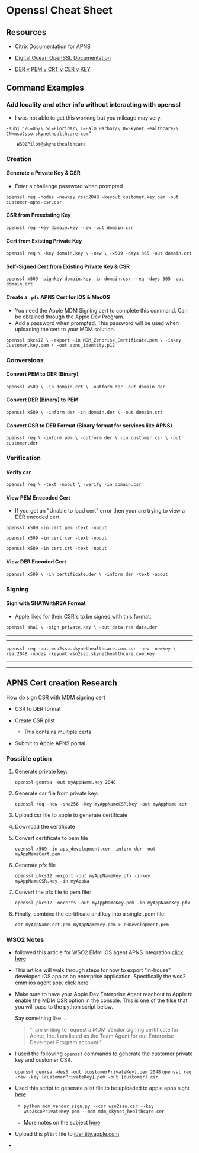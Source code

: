 # Openssl Cheat Sheet

## Resources 

-   [Citrix Documentation for APNS](https://docs.citrix.com/en-us/device-manager/xmob-dm-intro-wrapper-con-85/xmob-dm-config-requesting-apns-con.html)

-   [Digital Ocean OpenSSL Documentation](https://www.digitalocean.com/community/tutorials/openssl-essentials-working-with-ssl-certificates-private-keys-and-csrs)

-   [DER v PEM v CRT v CER v KEY](https://support.ssl.com/Knowledgebase/Article/View/19/0/der-vs-crt-vs-cer-vs-pem-certificates-and-how-to-convert-them)

## Command Examples

### Add locality and other info without interacting with openssl

-   I was not able to get this working but you mileage may very.

`-subj "/C=US/\
        ST=Florida/\
        L=Palm_Harbor/\
        O=Skynet_Healthcare/\
        CN=wso2sso.skynethealthcare.com”`

        WSO2Pilot@skynethealthcare

### Creation

#### Generate a Private Key & CSR

-   Enter a challenge password when prompted 

`openssl req -nodes -newkey rsa:2048 -keyout customer.key.pem -out
customer-apns-csr.csr`

#### CSR from Preexisting Key

`openssl req -key domain.key -new -out domain.csr`

#### Cert from Existing Private Key

`openssl req \
       -key domain.key \
       -new \
       -x509 -days 365 -out domain.crt`

#### Self-Signed Cert from Existing Private Key & CSR

`openssl x509 -signkey domain.key -in domain.csr -req -days 365 -out domain.crt`

#### Create a `.pfx` APNS Cert for iOS & MacOS

-   You need the Apple MDM Signing cert to complete this command. Can be
    obtained through the Apple Dev Program.
-   Add a password when prompted. This password will be used when uploading the
    cert to your MDM solution.

`openssl pkcs12 \
        -export -in MDM_Zenprise_Certificate.pem \
        -inkey Customer.key.pem \
        -out apns_identity.p12`

### Conversions 

#### Convert PEM to DER (Binary)

`openssl x509 \
       -in domain.crt \
       -outform der -out domain.der`

#### Convert DER (Binary) to PEM

`openssl x509 \
       -inform der -in domain.der \
       -out domain.crt`

#### Convert CSR to DER Format (Binary format for services like APNS)

`openssl req \
        -inform pem \
        -outform der \
        -in customer.csr \
        -out customer.der`

### Verification

#### Verify csr 

`openssl req \
        -text -noout \
        -verify -in domain.csr`

#### View PEM Enccoded Cert

-   If you get an "Unable to load cert" error then your are trying to view a DER
    encoded cert.

`openssl x509 -in cert.pem -text -noout`

`openssl x509 -in cert.cer -text -noout`

`openssl x509 -in cert.crt -text -noout`

#### View DER Encoded Cert

`openssl x509 \
        -in certificate.der \
        -inform der -text -noout`

### Signing

#### Sign with SHA1WithRSA Format 

-   Apple likes for their CSR's to be signed with this format. 

`openssl sha1 \
        -sign private.key \
        -out data.rsa data.der`

---
---

`openssl req -out wso2sso.skynethealthcare.com.csr -new -newkey \
        rsa:2048 -nodes -keyout wso2sso.skynethealthcare.com.key`

---
---

## APNS Cert creation Research

How do sign CSR with MDM signing cert 

-   CSR to DER format
-   Create CSR plist

    -   This contains multiple certs 

-   Submit to Apple APNS portal 

### Possible option 

1.  Generate private key:

    `openssl genrsa -out myAppName.key 2048`

2.  Generate csr file from private key:

    `openssl req -new -sha256 -key myAppNameCSR.key -out myAppName.csr`

3.  Upload csr file to apple to generate certificate

4.  Download the certificate

5.  Convert certificate to pem file

    `openssl x509 -in aps_development.cer -inform der -out myAppNameCert.pem`

6.  Generate pfx file

    `openssl pkcs12 -export -out myAppNameKey.pfx -inkey myAppNameCSR.key -in myAppNa`

7.  Convert the pfx file to pem file:

    `openssl pkcs12 -nocerts -out myAppNameKey.pem -in myAppNameKey.pfx`

8.  Finally, combine the certificate and key into a single .pem file:

    `cat myAppNameCert.pem myAppNameKey.pem > ckDevelopment.pem`

### WSO2 Notes 

-   followed this article for WSO2 EMM IOS agent APNS integration 
    [click here](https://medium.com/wso2-iot/how-to-setup-apple-push-notification-apn-service-for-wso2-emm-ios-agent-cfd0595f5304)

-   This artilce will walk through steps for how to export “in-house” developed
    iOS app as an enterprise application. Specifically the wso2 emm ios agent
    app. [click here](https://medium.com/wso2-iot/how-to-export-in-house-developed-ios-app-as-an-enterprise-application-dc087bdd64c3)

-   Make sure to have your Apple Dev Enterprise Agent reachout to Apple to enable
    the MDM CSR option in the console. This is one of the filse that you will
    pass to the python script below.
    
    Say something like ...

    >   "I am writing to request a MDM Vendor signing certificate for Acme, Inc.
    >   I am listed as the Team Agent for our Enterprise Developer Program account."

-   I used the following `openssl` commands to generate the customer private key
    and customer CSR.

    `openssl genrsa -des3 -out [customerPrivateKey].pem 2048`
    `openssl req -new -key [customerPrivateKey].pem -out [customer].csr`

-   Used this script to generate plist file to be uploaded to apple apns sight
    [here](https://github.com/grinich/mdmvendorsign)

    -   `python mdm_vendor_sign.py --csr wso2sso.csr --key wso2ssoPrivateKey.pem --mdm mdm_skynet_healthcare.cer`

    -   More notes on the subject [here](http://stackoverflow.com/questions/8501039/apple-mdm-vendor-csr-signing)

-   Upload this `plist` file to
    [identity.apple.com](https://identity.apple.com/pushcert/)

-   
